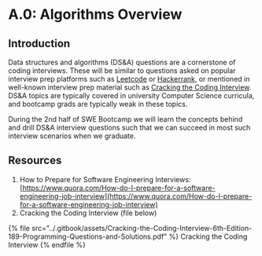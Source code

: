 # A.0: Algorithms Overview

## Introduction

Data structures and algorithms (DS\&A) questions are a cornerstone of coding interviews. These will be similar to questions asked on popular interview prep platforms such as [Leetcode](https://leetcode.com) or [Hackerrank](https://www.hackerrank.com), or mentioned in well-known interview prep material such as [Cracking the Coding Interview](https://www.crackingthecodinginterview.com). DS\&A topics are typically covered in university Computer Science curricula, and bootcamp grads are typically weak in these topics.

During the 2nd half of SWE Bootcamp we will learn the concepts behind and drill DS\&A interview questions such that we can succeed in most such interview scenarios when we graduate.

## Resources

1. How to Prepare for Software Engineering Interviews: [https://www.quora.com/How-do-I-prepare-for-a-software-engineering-job-interview](https://www.quora.com/How-do-I-prepare-for-a-software-engineering-job-interview)
2. Cracking the Coding Interview (file below)

{% file src="../.gitbook/assets/Cracking-the-Coding-Interview-6th-Edition-189-Programming-Questions-and-Solutions.pdf" %}
Cracking the Coding Interview
{% endfile %}
